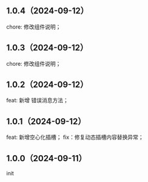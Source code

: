 ## 1.0.4（2024-09-12）
chore: 修改组件说明；
## 1.0.3（2024-09-12）
chore: 修改组件说明；
## 1.0.2（2024-09-12）
feat: 新增 错误消息方法；
## 1.0.1（2024-09-12）
feat: 新增空心化插槽；
fix：修复动态插槽内容替换异常；
## 1.0.0（2024-09-11）
init
